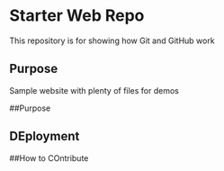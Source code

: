 # Starter Web Repo

This repository is for showing how Git and GitHub work

## Purpose

Sample website with plenty of files for demos

##Purpose

## DEployment


##How to COntribute
